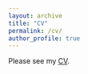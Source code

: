 ```yaml
---
layout: archive
title: "CV"
permalink: /cv/
author_profile: true
---
```


Please see my [CV](https://efxing.github.io/files/CV_enfeng.pdf).
